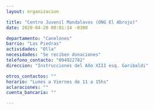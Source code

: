 ```yaml
---
layout: organizacion

title: "Centro Juvenil Mandalavos (ONG El Abrojo)"
date: 2020-04-20 00:01:14 -0300

departamento: "Canelones"
barrio: "Las Piedras"
actividades: "Olla"
necesidades: "Se reciben donaciones"
telefono_contacto: "094922782"
direccion: "Instrucciones del Año XIII esq. Garibaldi"

otros_contactos: ""
horario: "Lunes a Viernes de 11 a 15hs"
aclaraciones: ""
cuenta_bancaria: ""

---
```

